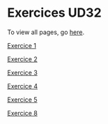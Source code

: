 <h1>Exercices UD32</h1>
<p>To view all pages, go <a href="https://jvprz.github.io/jps_java_reus/UD32/">here</a>.</p>

<p><a href="https://jvprz.github.io/jps_java_reus/UD32/Ejercicio_1/index.html">Exercice 1</a></p>
<p><a href="https://jvprz.github.io/jps_java_reus/UD32/Ejercicio_2/index.html">Exercice 2</a></p>
<p><a href="https://jvprz.github.io/jps_java_reus/UD32/Ejercicio_3/index.html">Exercice 3</a></p>
<p><a href="https://jvprz.github.io/jps_java_reus/UD32/Ejercicio_4/index.html">Exercice 4</a></p>
<p><a href="https://jvprz.github.io/jps_java_reus/UD32/Ejercicio_5/index.html">Exercice 5</a></p>
<p><a href="https://jvprz.github.io/jps_java_reus/UD32/Ejercicio_8/index.html">Exercice 8</a></p>
